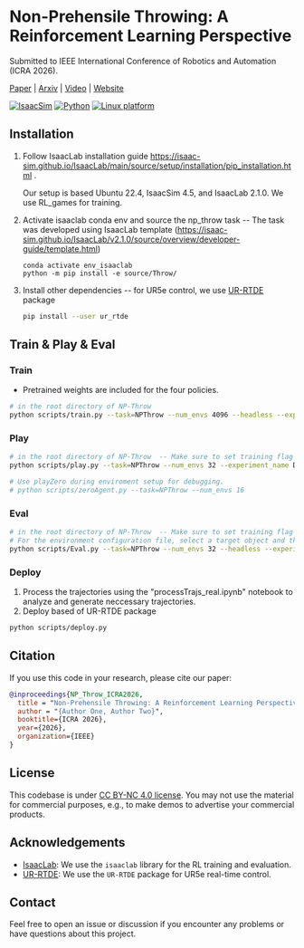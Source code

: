 

# Non-Prehensile Throwing: A Reinforcement Learning Perspective

<!-- [xx](xx)<sup>1</sup>
<sup>1</sup> xx, <sup>2</sup> xxx -->


Submitted to IEEE International Conference of Robotics and Automation (ICRA 2026).

[Paper](npthrow_icra2026.pdf) | [Arxiv](https://abdullah-aist.github.io/NP-Throw/) | [Video](https://www.youtube.com/watch?v=JWAr3b1pHvgv) | [Website](https://abdullah-aist.github.io/NP-Throw/)

[![IsaacSim](https://img.shields.io/badge/IsaacSim-4.5.0-silver.svg)](https://docs.isaacsim.omniverse.nvidia.com/latest/index.html)
[![Python](https://img.shields.io/badge/python-3.10-blue.svg)](https://docs.python.org/3/whatsnew/3.10.html)
[![Linux platform](https://img.shields.io/badge/platform-linux--64-orange.svg)](https://releases.ubuntu.com/22.04/)


## Installation

1. Follow IsaacLab installation guide https://isaac-sim.github.io/IsaacLab/main/source/setup/installation/pip_installation.html . 

    Our setup is based Ubuntu 22.4, IsaacSim 4.5, and IsaacLab 2.1.0. We use RL_games for training.

2. Activate isaaclab conda env and source the np_throw task -- The task was developed using IsaacLab template (https://isaac-sim.github.io/IsaacLab/v2.1.0/source/overview/developer-guide/template.html)
    ```
    conda activate env_isaaclab
    python -m pip install -e source/Throw/
    ```

3. Install other dependencies -- for UR5e control, we use [UR-RTDE](https://sdurobotics.gitlab.io/ur_rtde/) package 
    ```bash
    pip install --user ur_rtde
    ```

## Train & Play & Eval

### Train
* Pretrained weights are included for the four policies.
```bash
# in the root directory of NP-Throw 
python scripts/train.py --task=NPThrow --num_envs 4096 --headless --experiment_name Default --seed 0  
```

### Play
```bash
# in the root directory of NP-Throw  -- Make sure to set training flag to False
python scripts/play.py --task=NPThrow --num_envs 32 --experiment_name Default --seed 0

# Use playZero during enviroment setup for debugging.
# python scripts/zeroAgent.py --task=NPThrow --num_envs 16

```

### Eval
```bash
# in the root directory of NP-Throw  -- Make sure to set training flag to False
# For the environment configuration file, select a target object and the evaluation target.
python scripts/Eval.py --task=NPThrow --num_envs 32 --headless --experiment_name Default --seed 0 --envSeed 0 --targetObject woodBlock

```
### Deploy
1. Process the trajectories using the "processTrajs_real.ipynb" notebook to analyze and generate neccessary trajectories.
2. Deploy based of UR-RTDE package 

```bash
python scripts/deploy.py
```


## Citation
If you use this code in your research, please cite our paper:
```bibtex
@inproceedings{NP_Throw_ICRA2026,
  title = "Non-Prehensile Throwing: A Reinforcement Learning Perspective",
  author = "{Author One, Author Two}",
  booktitle={ICRA 2026},
  year={2026},
  organization={IEEE}
}
```

## License

This codebase is under [CC BY-NC 4.0 license](https://creativecommons.org/licenses/by-nc/4.0/deed.en). You may not use the material for commercial purposes, e.g., to make demos to advertise your commercial products.


## Acknowledgements
- [IsaacLab](https://github.com/isaac-sim/IsaacLab): We use the `isaaclab` library for the RL training and evaluation.
- [UR-RTDE](https://sdurobotics.gitlab.io/ur_rtde/): We use the `UR-RTDE` package for UR5e real-time control.

## Contact

Feel free to open an issue or discussion if you encounter any problems or have questions about this project.
